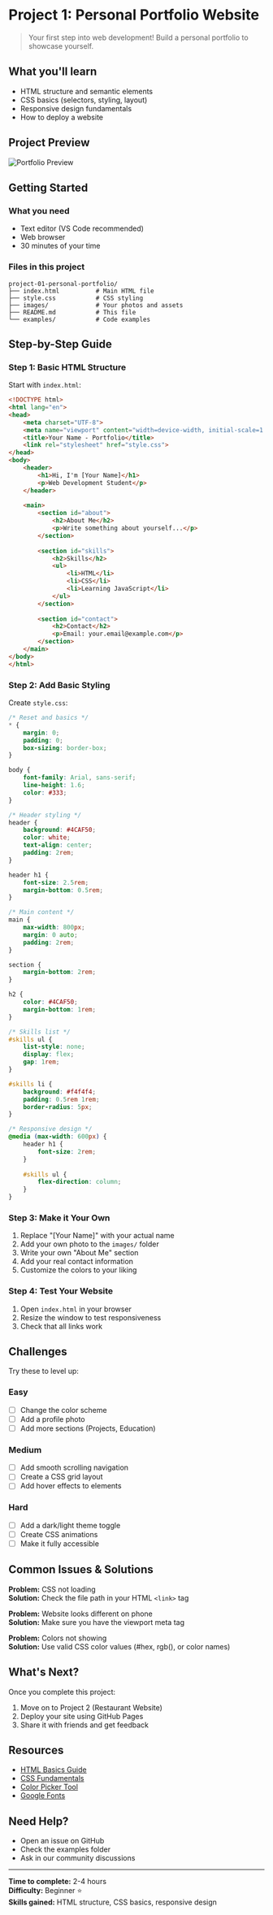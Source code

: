 # Project 1: Personal Portfolio Website

> Your first step into web development! Build a personal portfolio to showcase yourself.

## What you'll learn
- HTML structure and semantic elements
- CSS basics (selectors, styling, layout)
- Responsive design fundamentals
- How to deploy a website

## Project Preview
![Portfolio Preview](preview.png)

## Getting Started

### What you need
- Text editor (VS Code recommended)
- Web browser
- 30 minutes of your time

### Files in this project
```
project-01-personal-portfolio/
├── index.html          # Main HTML file
├── style.css           # CSS styling
├── images/             # Your photos and assets
├── README.md           # This file
└── examples/           # Code examples
```

## Step-by-Step Guide

### Step 1: Basic HTML Structure
Start with `index.html`:

```html
<!DOCTYPE html>
<html lang="en">
<head>
    <meta charset="UTF-8">
    <meta name="viewport" content="width=device-width, initial-scale=1.0">
    <title>Your Name - Portfolio</title>
    <link rel="stylesheet" href="style.css">
</head>
<body>
    <header>
        <h1>Hi, I'm [Your Name]</h1>
        <p>Web Development Student</p>
    </header>
    
    <main>
        <section id="about">
            <h2>About Me</h2>
            <p>Write something about yourself...</p>
        </section>
        
        <section id="skills">
            <h2>Skills</h2>
            <ul>
                <li>HTML</li>
                <li>CSS</li>
                <li>Learning JavaScript</li>
            </ul>
        </section>
        
        <section id="contact">
            <h2>Contact</h2>
            <p>Email: your.email@example.com</p>
        </section>
    </main>
</body>
</html>
```

### Step 2: Add Basic Styling
Create `style.css`:

```css
/* Reset and basics */
* {
    margin: 0;
    padding: 0;
    box-sizing: border-box;
}

body {
    font-family: Arial, sans-serif;
    line-height: 1.6;
    color: #333;
}

/* Header styling */
header {
    background: #4CAF50;
    color: white;
    text-align: center;
    padding: 2rem;
}

header h1 {
    font-size: 2.5rem;
    margin-bottom: 0.5rem;
}

/* Main content */
main {
    max-width: 800px;
    margin: 0 auto;
    padding: 2rem;
}

section {
    margin-bottom: 2rem;
}

h2 {
    color: #4CAF50;
    margin-bottom: 1rem;
}

/* Skills list */
#skills ul {
    list-style: none;
    display: flex;
    gap: 1rem;
}

#skills li {
    background: #f4f4f4;
    padding: 0.5rem 1rem;
    border-radius: 5px;
}

/* Responsive design */
@media (max-width: 600px) {
    header h1 {
        font-size: 2rem;
    }
    
    #skills ul {
        flex-direction: column;
    }
}
```

### Step 3: Make it Your Own
1. Replace "[Your Name]" with your actual name
2. Add your own photo to the `images/` folder
3. Write your own "About Me" section
4. Add your real contact information
5. Customize the colors to your liking

### Step 4: Test Your Website
1. Open `index.html` in your browser
2. Resize the window to test responsiveness
3. Check that all links work

## Challenges
Try these to level up:

### Easy
- [ ] Change the color scheme
- [ ] Add a profile photo
- [ ] Add more sections (Projects, Education)

### Medium  
- [ ] Add smooth scrolling navigation
- [ ] Create a CSS grid layout
- [ ] Add hover effects to elements

### Hard
- [ ] Add a dark/light theme toggle
- [ ] Create CSS animations
- [ ] Make it fully accessible

## Common Issues & Solutions

**Problem:** CSS not loading  
**Solution:** Check the file path in your HTML `<link>` tag

**Problem:** Website looks different on phone  
**Solution:** Make sure you have the viewport meta tag

**Problem:** Colors not showing  
**Solution:** Use valid CSS color values (#hex, rgb(), or color names)

## What's Next?
Once you complete this project:
1. Move on to Project 2 (Restaurant Website)
2. Deploy your site using GitHub Pages
3. Share it with friends and get feedback

## Resources
- [HTML Basics Guide](../resources/html-basics.md)
- [CSS Fundamentals](../resources/css-fundamentals.md)
- [Color Picker Tool](https://coolors.co/)
- [Google Fonts](https://fonts.google.com/)

## Need Help?
- Open an issue on GitHub
- Check the examples folder
- Ask in our community discussions

---
**Time to complete:** 2-4 hours  
**Difficulty:** Beginner ⭐  
**Skills gained:** HTML structure, CSS basics, responsive design
